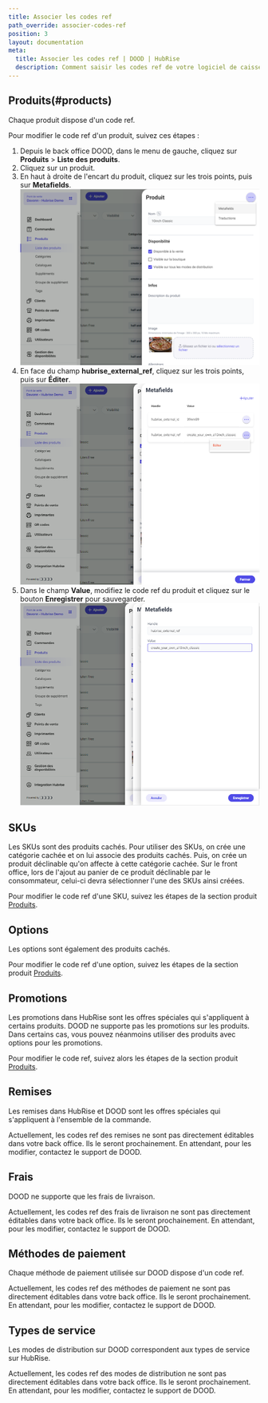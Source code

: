 ```yaml
---
title: Associer les codes ref
path_override: associer-codes-ref
position: 3
layout: documentation
meta:
  title: Associer les codes ref | DOOD | HubRise
  description: Comment saisir les codes ref de votre logiciel de caisse dans votre menu DOOD, en utilisant le gestionnaire de menu de DOOD.
---
```


## Produits(#products)

Chaque produit dispose d'un code ref.

Pour modifier le code ref d'un produit, suivez ces étapes :

1. Depuis le back office DOOD, dans le menu de gauche, cliquez sur **Produits** > **Liste des produits**.
2. Cliquez sur un produit.
3. En haut à droite de l'encart du produit, cliquez sur les trois points, puis sur **Metafields**.
   ![Associer les codes ref - Produit](./images/003-dood-product.png)
4. En face du champ **hubrise_external_ref**, cliquez sur les trois points, puis sur **Éditer**.
   ![Associer les codes ref - Produit Metafields](./images/004-dood-product-metafields.png)
5. Dans le champ **Value**, modifiez le code ref du produit et cliquez sur le bouton **Enregistrer** pour sauvegarder.
   ![Associer les codes ref - Produit Value](./images/005-dood-product-value.png)

## SKUs

Les SKUs sont des produits cachés. Pour utiliser des SKUs, on crée une catégorie cachée et on lui associe des produits cachés. Puis, on crée un produit déclinable qu'on affecte à cette catégorie cachée.
Sur le front office, lors de l'ajout au panier de ce produit déclinable par le consommateur, celui-ci devra sélectionner l'une des SKUs ainsi créées.

Pour modifier le code ref d'une SKU, suivez les étapes de la section produit [Produits](#products).

## Options

Les options sont également des produits cachés.

Pour modifier le code ref d'une option, suivez les étapes de la section produit [Produits](#products).

## Promotions

Les promotions dans HubRise sont les offres spéciales qui s'appliquent à certains produits. DOOD ne supporte pas les promotions sur les produits. Dans certains cas, vous pouvez néanmoins utiliser des produits avec options pour les promotions.

Pour modifier le code ref, suivez alors les étapes de la section produit [Produits](#products).

## Remises

Les remises dans HubRise et DOOD sont les offres spéciales qui s'appliquent à l'ensemble de la commande.

Actuellement, les codes ref des remises ne sont pas directement éditables dans votre back office. Ils le seront prochainement. En attendant, pour les modifier, contactez le support de DOOD.

## Frais

DOOD ne supporte que les frais de livraison.

Actuellement, les codes ref des frais de livraison ne sont pas directement éditables dans votre back office. Ils le seront prochainement. En attendant, pour les modifier, contactez le support de DOOD.

## Méthodes de paiement

Chaque méthode de paiement utilisée sur DOOD dispose d'un code ref.

Actuellement, les codes ref des méthodes de paiement ne sont pas directement éditables dans votre back office. Ils le seront prochainement. En attendant, pour les modifier, contactez le support de DOOD.

## Types de service

Les modes de distribution sur DOOD correspondent aux types de service sur HubRise.

Actuellement, les codes ref des modes de distribution ne sont pas directement éditables dans votre back office. Ils le seront prochainement. En attendant, pour les modifier, contactez le support de DOOD.
